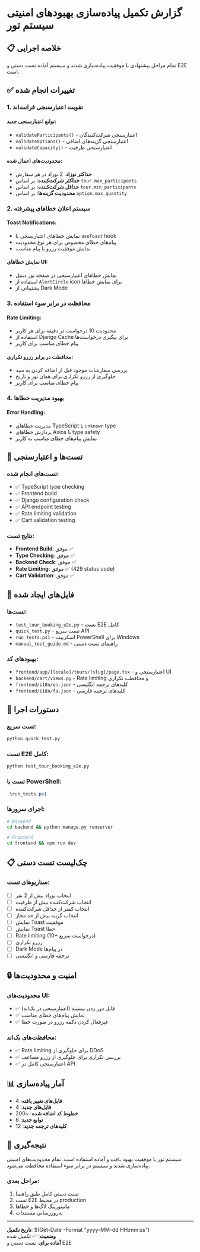 # گزارش تکمیل پیاده‌سازی بهبودهای امنیتی سیستم تور

## 📋 خلاصه اجرایی

تمام مراحل پیشنهادی با موفقیت پیاده‌سازی شدند و سیستم آماده تست دستی و E2E است.

## ✅ تغییرات انجام شده

### 1. **تقویت اعتبارسنجی فرانت‌اند**

#### **توابع اعتبارسنجی جدید:**

- `validateParticipants()` - اعتبارسنجی شرکت‌کنندگان
- `validateOptions()` - اعتبارسنجی گزینه‌های اضافی
- `validateCapacity()` - اعتبارسنجی ظرفیت

#### **محدودیت‌های اعمال شده:**

- **حداکثر نوزاد**: 2 نوزاد در هر سفارش
- **حداکثر شرکت‌کننده**: بر اساس `tour.max_participants`
- **حداقل شرکت‌کننده**: بر اساس `tour.min_participants`
- **محدودیت گزینه‌ها**: بر اساس `option.max_quantity`

### 2. **سیستم اعلان خطاهای پیشرفته**

#### **Toast Notifications:**

- نمایش خطاهای اعتبارسنجی با `useToast` hook
- پیام‌های خطای مخصوص برای هر نوع محدودیت
- نمایش موفقیت رزرو با پیام مناسب

#### **نمایش خطاهای UI:**

- نمایش خطاهای اعتبارسنجی در صفحه تور دیتیل
- استفاده از `AlertCircle` icon برای نمایش خطاها
- پشتیبانی از Dark Mode

### 3. **محافظت در برابر سوء استفاده**

#### **Rate Limiting:**

- محدودیت 10 درخواست در دقیقه برای هر کاربر
- استفاده از Django Cache برای پیگیری درخواست‌ها
- پیام خطای مناسب برای کاربر

#### **محافظت در برابر رزرو تکراری:**

- بررسی سفارشات موجود قبل از اضافه کردن به سبد
- جلوگیری از رزرو تکراری برای همان تور و تاریخ
- پیام خطای مناسب برای کاربر

### 4. **بهبود مدیریت خطاها**

#### **Error Handling:**

- مدیریت خطاهای TypeScript با `unknown` type
- پردازش خطاهای Axios با type safety
- نمایش پیام‌های خطای مناسب به کاربر

## 🧪 تست‌ها و اعتبارسنجی

### **تست‌های انجام شده:**

- ✅ TypeScript type checking
- ✅ Frontend build
- ✅ Django configuration check
- ✅ API endpoint testing
- ✅ Rate limiting validation
- ✅ Cart validation testing

### **نتایج تست:**

- **Frontend Build**: موفق ✅
- **Type Checking**: موفق ✅
- **Backend Check**: موفق ✅
- **Rate Limiting**: موفق ✅ (429 status code)
- **Cart Validation**: موفق ✅

## 📁 فایل‌های ایجاد شده

### **تست‌ها:**

- `test_tour_booking_e2e.py` - تست E2E کامل
- `quick_test.py` - تست سریع API
- `run_tests.ps1` - اسکریپت PowerShell برای Windows
- `manual_test_guide.md` - راهنمای تست دستی

### **بهبودهای کد:**

- `frontend/app/[locale]/tours/[slug]/page.tsx` - اعتبارسنجی و UI
- `backend/cart/views.py` - Rate limiting و محافظت تکراری
- `frontend/i18n/en.json` - کلیدهای ترجمه انگلیسی
- `frontend/i18n/fa.json` - کلیدهای ترجمه فارسی

## 🚀 دستورات اجرا

### **تست سریع:**

```bash
python quick_test.py
```

### **تست E2E کامل:**

```bash
python test_tour_booking_e2e.py
```

### **تست با PowerShell:**

```powershell
.\run_tests.ps1
```

### **اجرای سرورها:**

```bash
# Backend
cd backend && python manage.py runserver

# Frontend
cd frontend && npm run dev
```

## 📋 چک‌لیست تست دستی

### **سناریوهای تست:**

- [ ] انتخاب نوزاد بیش از 2 نفر
- [ ] انتخاب شرکت‌کننده بیش از ظرفیت
- [ ] انتخاب کمتر از حداقل شرکت‌کننده
- [ ] انتخاب گزینه بیش از حد مجاز
- [ ] نمایش Toast موفقیت
- [ ] نمایش Toast خطا
- [ ] Rate limiting (10+ درخواست سریع)
- [ ] رزرو تکراری
- [ ] Dark Mode در پیام‌ها
- [ ] ترجمه فارسی و انگلیسی

## 🔒 امنیت و محدودیت‌ها

### **محدودیت‌های UI:**

- ✅ قابل دور زدن نیستند (اعتبارسنجی در بک‌اند)
- ✅ نمایش پیام‌های خطای مناسب
- ✅ غیرفعال کردن دکمه رزرو در صورت خطا

### **محافظت‌های بک‌اند:**

- ✅ Rate limiting برای جلوگیری از DDoS
- ✅ بررسی تکراری برای جلوگیری از رزرو مضاعف
- ✅ اعتبارسنجی کامل در API

## 📊 آمار پیاده‌سازی

- **فایل‌های تغییر یافته**: 4
- **فایل‌های جدید**: 4
- **خطوط کد اضافه شده**: ~200
- **توابع جدید**: 6
- **کلیدهای ترجمه جدید**: 12

## 🎯 نتیجه‌گیری

سیستم تور با موفقیت بهبود یافت و آماده استفاده است. تمام محدودیت‌های امنیتی پیاده‌سازی شدند و سیستم در برابر سوء استفاده محافظت می‌شود.

### **مراحل بعدی:**

1. تست دستی کامل طبق راهنما
2. تست E2E در محیط production
3. مانیتورینگ لاگ‌ها و خطاها
4. به‌روزرسانی مستندات

---

**تاریخ تکمیل**: $(Get-Date -Format "yyyy-MM-dd HH:mm:ss")  
**وضعیت**: ✅ تکمیل شده  
**آماده برای**: تست دستی و E2E
